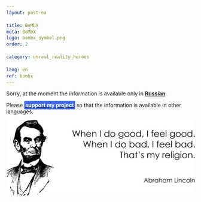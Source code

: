 ```yaml
---
layout: post-ea

title: BoMbX
meta: BoMbX
logo: bombx_symbol.png
order: 2

category: unreal_reality_heroes

lang: en
ref: bombx
---
```


Sorry, at the moment the information is available only in **<a href="https://lincolnvirus.com/projects/ru/comics/unreal_reality/heroes/bombx.html" target="_blank">Russian</a>**.

Please **<a href="https://www.paypal.com/cgi-bin/webscr?cmd=_s-xclick&hosted_button_id=T3KLFW2TE8SJC&source=url" target="_blank"><span style="background-color:#4169E1; color:white; padding:3px; border-radius: 3px">support&nbsp;my&nbsp;project</span></a>** so that the information is available in other languages.

<a data-fancybox="gallery" href="/img/programming/Lincoln.png"><img src="/img/programming/Lincoln.png" alt=""></a>

